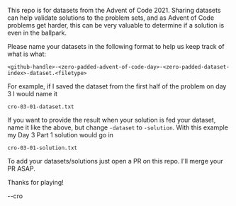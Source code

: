 This repo is for datasets from the Advent of Code 2021.  Sharing datasets can help validate solutions to the problem sets, and as Advent of Code problems get harder, this can be very valuable to determine if a solution is even in the ballpark.

Please name your datasets in the following format to help us keep track of what is what:

```
<github-handle>-<zero-padded-advent-of-code-day>-<zero-padded-dataset-index>-dataset.<filetype>
```

For example, if I saved the dataset from the first half of the problem on day 3 I would name it

```
cro-03-01-dataset.txt
```

If you want to provide the result when your solution is fed your dataset, name it like the above, but change `-dataset` to `-solution`.  With this example my Day 3 Part 1 solution would go in

```
cro-03-01-solution.txt
```

To add your datasets/solutions just open a PR on this repo.  I'll merge your PR ASAP.

Thanks for playing!

--cro

